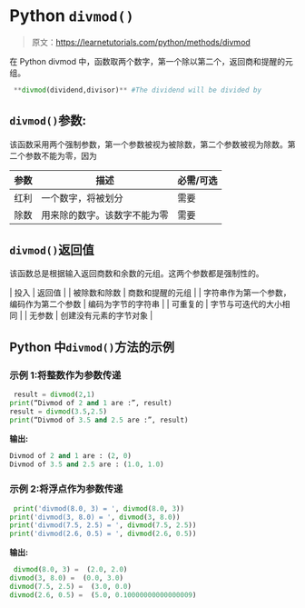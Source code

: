 # Python `divmod()`

> 原文：<https://learnetutorials.com/python/methods/divmod>

在 Python divmod 中，函数取两个数字，第一个除以第二个，返回商和提醒的元组。

```py
 **divmod(dividend,divisor)** #The dividend will be divided by 

```

## `divmod()`参数:

该函数采用两个强制参数，第一个参数被视为被除数，第二个参数被视为除数。第二个参数不能为零，因为

| 参数 | 描述 | 必需/可选 |
| --- | --- | --- |
| 红利 | 一个数字，将被划分 | 需要 |
| 除数 | 用来除的数字。该数字不能为零 | 需要 |

## `divmod()`返回值

该函数总是根据输入返回商数和余数的元组。这两个参数都是强制性的。

| 投入 | 返回值 |
| 被除数和除数 | 商数和提醒的元组 |
| 字符串作为第一个参数，编码作为第二个参数 | 编码为字节的字符串 |
| 可重复的 | 字节与可迭代的大小相同 |
| 无参数 | 创建没有元素的字节对象 |

## Python 中`divmod()`方法的示例

### 示例 1:将整数作为参数传递

```py
 result = divmod(2,1)
print(“Divmod of 2 and 1 are :”, result)
result = divmod(3.5,2.5)
print(“Divmod of 3.5 and 2.5 are :”, result) 

```

**输出:**

```py
Divmod of 2 and 1 are : (2, 0)
Divmod of 3.5 and 2.5 are : (1.0, 1.0) 
```

### 示例 2:将浮点作为参数传递

```py
 print('divmod(8.0, 3) = ', divmod(8.0, 3))
print('divmod(3, 8.0) = ', divmod(3, 8.0))
print('divmod(7.5, 2.5) = ', divmod(7.5, 2.5))
print('divmod(2.6, 0.5) = ', divmod(2.6, 0.5)) 

```

**输出:**

```py
 divmod(8.0, 3) =  (2.0, 2.0)
divmod(3, 8.0) =  (0.0, 3.0)
divmod(7.5, 2.5) =  (3.0, 0.0)
divmod(2.6, 0.5) =  (5.0, 0.10000000000000009) 
```